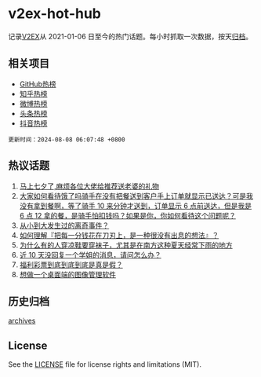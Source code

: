# v2ex-hot-hub

 记录[V2EX](https://www.v2ex.com/)从 2021-01-06 日至今的热门话题。每小时抓取一次数据，按天[归档](archives)。
 
 ## 相关项目

- [GitHub热榜](https://github.com/lonnyzhang423/github-hot-hub)
- [知乎热榜](https://github.com/lonnyzhang423/zhihu-hot-hub)
- [微博热榜](https://github.com/lonnyzhang423/weibo-hot-hub)
- [头条热榜](https://github.com/lonnyzhang423/toutiao-hot-hub)
- [抖音热榜](https://github.com/lonnyzhang423/douyin-hot-hub)


 `更新时间：2024-08-08 06:07:48 +0800`

## 热议话题

1. [马上七夕了,麻烦各位大佬给推荐送老婆的礼物](https://www.v2ex.com/t/1063151)
1. [大家如何看待饿了吗骑手在没有把餐送到客户手上订单就显示已送达？可是我没有拿到餐啊，等了骑手 10 来分钟才送到，订单显示 6 点前送达，但是我是 6 点 12 拿的餐，是骑手怕扣钱吗？如果是你，你如何看待这个问题呢？](https://www.v2ex.com/t/1063122)
1. [从小到大发生过的离奇事件？](https://www.v2ex.com/t/1063089)
1. [如何理解『把每一分钱花在刀刃上，是一种很没有出息的想法』？](https://www.v2ex.com/t/1063094)
1. [为什么有的人穿凉鞋要穿袜子，尤其是在南方这种夏天经常下雨的地方](https://www.v2ex.com/t/1063092)
1. [近 10 天没回复一个学姐的消息，请问怎么办？](https://www.v2ex.com/t/1063156)
1. [福利彩票到底到底到底是真是假？](https://www.v2ex.com/t/1063077)
1. [想做一个桌面端的图像管理软件](https://www.v2ex.com/t/1063141)

## 历史归档

[archives](archives)

## License

See the [LICENSE](LICENSE) file for license rights and limitations (MIT).
